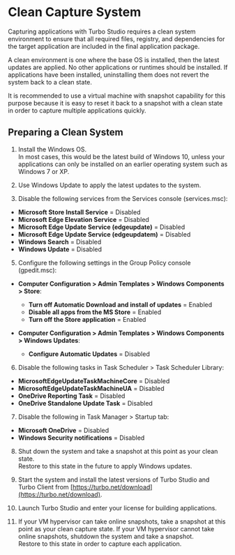# Clean Capture System

Capturing applications with Turbo Studio requires a clean system environment to ensure that all required files, registry, and dependencies for the target application are included in the final application package.

A clean environment is one where the base OS is installed, then the latest updates are applied. No other applications or runtimes should be installed. If applications have been installed, uninstalling them does not revert the system back to a clean state.

It is recommended to use a virtual machine with snapshot capability for this purpose because it is easy to reset it back to a snapshot with a clean state in order to capture multiple applications quickly.

## Preparing a Clean System

1. Install the Windows OS.  
In most cases, this would be the latest build of Windows 10, unless your applications can only be installed on an earlier operating system such as Windows 7 or XP.  

3. Use Windows Update to apply the latest updates to the system.  

4. Disable the following services from the Services console (services.msc):
  - **Microsoft Store Install Service** = Disabled
  - **Microsoft Edge Elevation Service** = Disabled
  - **Microsoft Edge Update Service (edgeupdate)** = Disabled
  - **Microsoft Edge Update Service (edgeupdatem)** = Disabled
  - **Windows Search** = Disabled
  - **Windows Update** = Disabled  

5. Configure the following settings in the Group Policy console (gpedit.msc):
  - **Computer Configuration > Admin Templates > Windows Components > Store**:
    - **Turn off Automatic Download and install of updates** = Enabled
    - **Disable all apps from the MS Store** = Enabled
    - **Turn off the Store application** = Enabled  

  - **Computer Configuration > Admin Templates > Windows Components > Windows Updates**:
    - **Configure Automatic Updates** = Disabled  

6. Disable the following tasks in Task Scheduler > Task Scheduler Library:
  - **MicrosoftEdgeUpdateTaskMachineCore** = Disabled
  - **MicrosoftEdgeUpdateTaskMachineUA** = Disabled
  - **OneDrive Reporting Task** = Disabled
  - **OneDrive Standalone Update Task** = Disabled  

7. Disable the following in Task Manager > Startup tab:
  - **Microsoft OneDrive** = Disabled
  - **Windows Security notifications** = Disabled

8. Shut down the system and take a snapshot at this point as your clean state.  
Restore to this state in the future to apply Windows updates.  

9. Start the system and install the latest versions of Turbo Studio and Turbo Client from [https://turbo.net/download](https://turbo.net/download).  

10. Launch Turbo Studio and enter your license for building applications.

11. If your VM hypervisor can take online snapshots, take a snapshot at this point as your clean capture state. If your VM hypervisor cannot take online snapshots, shutdown the system and take a snapshot.  
Restore to this state in order to capture each application.